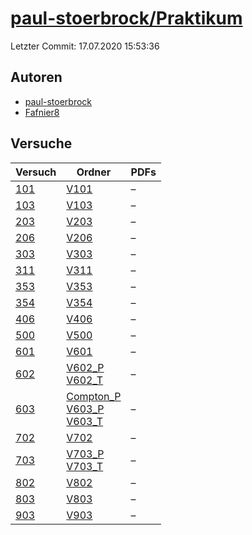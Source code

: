 # [paul-stoerbrock/Praktikum](https://github.com/paul-stoerbrock/Praktikum)

Letzter Commit: 17.07.2020 15:53:36

## Autoren
- [paul-stoerbrock](https://github.com/paul-stoerbrock)
- [Fafnier8](https://github.com/Fafnier8)

## Versuche

|        Versuch         |                                                                                                                  Ordner                                                                                                                   |PDFs|
|------------------------|-------------------------------------------------------------------------------------------------------------------------------------------------------------------------------------------------------------------------------------------|----|
|[101](../../versuch/101)|[V101](https://github.com/paul-stoerbrock/Praktikum/tree/master/V101)                                                                                                                                                                      |–   |
|[103](../../versuch/103)|[V103](https://github.com/paul-stoerbrock/Praktikum/tree/master/V103)                                                                                                                                                                      |–   |
|[203](../../versuch/203)|[V203](https://github.com/paul-stoerbrock/Praktikum/tree/master/V203)                                                                                                                                                                      |–   |
|[206](../../versuch/206)|[V206](https://github.com/paul-stoerbrock/Praktikum/tree/master/V206)                                                                                                                                                                      |–   |
|[303](../../versuch/303)|[V303](https://github.com/paul-stoerbrock/Praktikum/tree/master/V303)                                                                                                                                                                      |–   |
|[311](../../versuch/311)|[V311](https://github.com/paul-stoerbrock/Praktikum/tree/master/V311)                                                                                                                                                                      |–   |
|[353](../../versuch/353)|[V353](https://github.com/paul-stoerbrock/Praktikum/tree/master/V353)                                                                                                                                                                      |–   |
|[354](../../versuch/354)|[V354](https://github.com/paul-stoerbrock/Praktikum/tree/master/V354)                                                                                                                                                                      |–   |
|[406](../../versuch/406)|[V406](https://github.com/paul-stoerbrock/Praktikum/tree/master/V406)                                                                                                                                                                      |–   |
|[500](../../versuch/500)|[V500](https://github.com/paul-stoerbrock/Praktikum/tree/master/V500)                                                                                                                                                                      |–   |
|[601](../../versuch/601)|[V601](https://github.com/paul-stoerbrock/Praktikum/tree/master/V601)                                                                                                                                                                      |–   |
|[602](../../versuch/602)|[V602_P](https://github.com/paul-stoerbrock/Praktikum/tree/master/V602_P)<br/>[V602_T](https://github.com/paul-stoerbrock/Praktikum/tree/master/V602_T)                                                                                    |–   |
|[603](../../versuch/603)|[Compton_P](https://github.com/paul-stoerbrock/Praktikum/tree/master/Compton_P)<br/>[V603_P](https://github.com/paul-stoerbrock/Praktikum/tree/master/V603_P)<br/>[V603_T](https://github.com/paul-stoerbrock/Praktikum/tree/master/V603_T)|–   |
|[702](../../versuch/702)|[V702](https://github.com/paul-stoerbrock/Praktikum/tree/master/V702)                                                                                                                                                                      |–   |
|[703](../../versuch/703)|[V703_P](https://github.com/paul-stoerbrock/Praktikum/tree/master/V703_P)<br/>[V703_T](https://github.com/paul-stoerbrock/Praktikum/tree/master/V703_T)                                                                                    |–   |
|[802](../../versuch/802)|[V802](https://github.com/paul-stoerbrock/Praktikum/tree/master/V802)                                                                                                                                                                      |–   |
|[803](../../versuch/803)|[V803](https://github.com/paul-stoerbrock/Praktikum/tree/master/V803)                                                                                                                                                                      |–   |
|[903](../../versuch/903)|[V903](https://github.com/paul-stoerbrock/Praktikum/tree/master/V903)                                                                                                                                                                      |–   |
